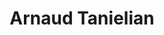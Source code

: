 ---
title: Arnaud Tanielian
headshot: images/uploads/Arnaud_Tanielian.jpg
job: Technical Director at Stink Studios
bio: Arnaud Tanielian is an award-winning Technical Director from Marseille, France, currently based in Brooklyn, New York. With a strong commitment to standards and accessibility, Arnaud strives to achieve excellent craft, with a specific attention to details and motion. He currently works at Stink Studios, where has created products and experiences for a wide range of brands in music, automotive, technology, food & beverage, media, and nonprofit, including Google, Spotify, Subaru, Chevrolet, Chobani, the Washington Post and more recently the Center, heart and home of NYC's LGBTQ community.
webpage: http://cargocollective.com/danetag
---